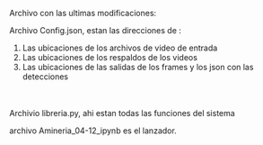 <p>Archivo con las ultimas modificaciones:</p>
<p>Archivo Config.json, estan las direcciones de :</p>
<ol>
<li>Las ubicaciones de los archivos de video de entrada</li>
<li>Las ubicaciones de los respaldos de los videos</li>
<li>Las ubicaciones de las salidas de los frames y los json con las detecciones<br /><br /><br /></li>
</ol>
<p>Archivio libreria.py, ahi estan todas las funciones del sistema</p>
<p>archivo Amineria_04-12_ipynb es el lanzador.</p>
<p>&nbsp;</p>
